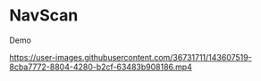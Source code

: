 # NavScan
Demo

https://user-images.githubusercontent.com/36731711/143607519-8cba7772-8804-4280-b2cf-63483b908186.mp4

